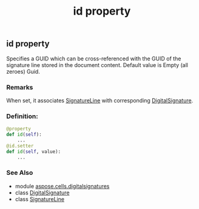 ﻿---
title: id property
second_title: Aspose.Cells for Python via .NET API References
description: 
type: docs
weight: 40
url: /aspose.cells.digitalsignatures/digitalsignature/id/
is_root: false
---

## id property


Specifies a GUID which can be cross-referenced with the GUID of the signature line stored in the document content.
Default value is Empty (all zeroes) Guid.

### Remarks 


When set, it associates [SignatureLine](/cells/python-net/aspose.cells.drawing/signatureline) with corresponding [DigitalSignature](/cells/python-net/aspose.cells.digitalsignatures/digitalsignature).
### Definition:
```python
@property
def id(self):
    ...
@id.setter
def id(self, value):
    ...
```

### See Also
* module [aspose.cells.digitalsignatures](../../)
* class [DigitalSignature](/cells/python-net/aspose.cells.digitalsignatures/digitalsignature)
* class [SignatureLine](/cells/python-net/aspose.cells.drawing/signatureline)
